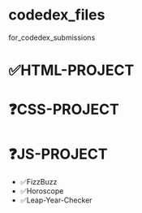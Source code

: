 # codedex_files
for_codedex_submissions
<h1>✅HTML-PROJECT</h1>
<h1>❓CSS-PROJECT</h1>
<h1>❓JS-PROJECT</h1>
<ul>
  <li>✅FizzBuzz</li>
  <li>✅Horoscope</li>
  <li>✅Leap-Year-Checker</li>
</ul>
